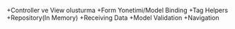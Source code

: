 +Controller ve View olusturma 
+Form Yonetimi/Model Binding
+Tag Helpers
+Repository(In Memory)
+Receiving Data
+Model Validation
+Navigation
